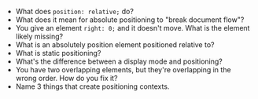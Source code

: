 * What does `position: relative;` do?
* What does it mean for absolute positioning to "break document flow"?
* You give an element `right: 0;` and it doesn't move. What is the element likely missing?
* What is an absolutely position element positioned relative to?
* What is static positioning?
* What's the difference between a display mode and positioning?
* You have two overlapping elements, but they're overlapping in the wrong order. How do you fix it?
* Name 3 things that create positioning contexts.
